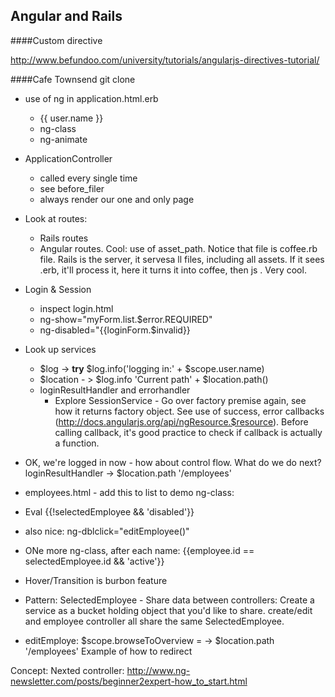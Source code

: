 

Angular and Rails
--

####Custom directive

http://www.befundoo.com/university/tutorials/angularjs-directives-tutorial/


####Cafe Townsend
git clone


- use of ng in application.html.erb
	- {{ user.name }} 
	- ng-class
	- ng-animate
	
- ApplicationController
	- called every single time
	- see before_filer
	- always render our one and only page
	
- Look at routes:
	- Rails routes
	- Angular routes. Cool: use of asset_path. Notice that file is coffee.rb file. Rails is the server, it servesa ll files, including all assets. If it sees .erb, it'll process it, here it turns it into coffee, then js . Very cool.
	
- Login & Session
	- inspect login.html
	- ng-show="myForm.list.$error.REQUIRED"
	- ng-disabled="{{loginForm.$invalid}}
	
- Look up services
	- $log -> **try** $log.info('logging in:' + $scope.user.name)	
	- $location - >     $log.info 'Current path' + $location.path()
	- loginResultHandler and errorhandler
		- Explore SessionService - Go over factory premise again, see how it returns factory object. See use of success, error callbacks (http://docs.angularjs.org/api/ngResource.$resource). Before calling callback, it's good practice to check if callback is actually a function.
		
- OK, we're logged in now - how about control flow. What do we do next? loginResultHandler -> $location.path '/employees'
- employees.html - add this to list to demo ng-class:     <li>Eval {{!selectedEmployee && 'disabled'}}</li>
- also nice: ng-dblclick="editEmployee()"
- ONe more ng-class, after each name: {{employee.id == selectedEmployee.id && 'active'}}
- Hover/Transition is burbon feature

- Pattern: SelectedEmployee - Share data between controllers: Create a service as a bucket holding object that you'd like to share. create/edit and employee controller all share the same SelectedEmployee.

- editEmploye: $scope.browseToOverview = ->
    $location.path '/employees' Example of how to redirect


Concept: Nexted controller:
http://www.ng-newsletter.com/posts/beginner2expert-how_to_start.html



		



